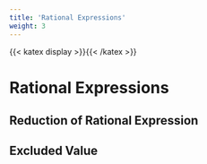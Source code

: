 ```yaml
---
title: 'Rational Expressions'
weight: 3
---
```

{{< katex display >}}{{< /katex >}}

# Rational Expressions

## Reduction of Rational Expression

## Excluded Value


